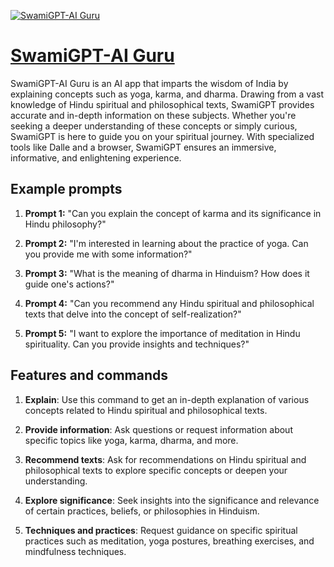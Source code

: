 [![SwamiGPT-AI Guru](https://files.oaiusercontent.com/file-q5lcLdoJoyewQgUIV5QpJZNo?se=2123-10-17T07%3A39%3A44Z&sp=r&sv=2021-08-06&sr=b&rscc=max-age%3D31536000%2C%20immutable&rscd=attachment%3B%20filename%3DOIG.HhgvAK0OBx1gs98jXQ.jfif&sig=3cFdVsUreAANMj4J/8YQgfQsm%2BA7xSvLL4P6tthddps%3D)](https://chat.openai.com/g/g-9LYgyz69T-swamigpt-ai-guru)

# [SwamiGPT-AI Guru](https://chat.openai.com/g/g-9LYgyz69T-swamigpt-ai-guru)

SwamiGPT-AI Guru is an AI app that imparts the wisdom of India by explaining concepts such as yoga, karma, and dharma. Drawing from a vast knowledge of Hindu spiritual and philosophical texts, SwamiGPT provides accurate and in-depth information on these subjects. Whether you're seeking a deeper understanding of these concepts or simply curious, SwamiGPT is here to guide you on your spiritual journey. With specialized tools like Dalle and a browser, SwamiGPT ensures an immersive, informative, and enlightening experience.

## Example prompts

1. **Prompt 1:** "Can you explain the concept of karma and its significance in Hindu philosophy?"

2. **Prompt 2:** "I'm interested in learning about the practice of yoga. Can you provide me with some information?"

3. **Prompt 3:** "What is the meaning of dharma in Hinduism? How does it guide one's actions?"

4. **Prompt 4:** "Can you recommend any Hindu spiritual and philosophical texts that delve into the concept of self-realization?"

5. **Prompt 5:** "I want to explore the importance of meditation in Hindu spirituality. Can you provide insights and techniques?"

## Features and commands

1. **Explain**: Use this command to get an in-depth explanation of various concepts related to Hindu spiritual and philosophical texts.

2. **Provide information**: Ask questions or request information about specific topics like yoga, karma, dharma, and more.

3. **Recommend texts**: Ask for recommendations on Hindu spiritual and philosophical texts to explore specific concepts or deepen your understanding.

4. **Explore significance**: Seek insights into the significance and relevance of certain practices, beliefs, or philosophies in Hinduism.

5. **Techniques and practices**: Request guidance on specific spiritual practices such as meditation, yoga postures, breathing exercises, and mindfulness techniques.